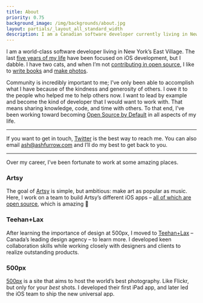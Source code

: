 ```yaml
---
title: About
priority: 0.75
background_image: /img/backgrounds/about.jpg
layout: partials/_layout_all_standard_width
description: I am a Canadian software developer currently living in New York’s East Village. The last five years of my life have been focused on iOS development, but I dabble. Community is incredibly important to me; I’ve only been able to accomplish what I have because of the kindness and generosity of others. I’ve been working toward becoming Open Source by Default in all aspects of my life.
---
```


I am a world-class software developer living in New York’s East Village. The last [five years of my life](https://ashfurrow.com/blog/5-years-of-ios/) have been focused on iOS development, but I dabble. I have two cats, and when I’m not [contributing in open source](https://github.com/ashfurrow), I like to [write books](https://leanpub.com/u/theashfurrow) and [make photos](http://photos.ashfurrow.com).

Community is incredibly important to me; I’ve only been able to accomplish what I have because of the kindness and generosity of others. I owe it to the people who helped me to help others now. I want to lead by example and become the kind of developer that I would want to work with. That means sharing knowledge, code, and time with others. To that end, I’ve been working toward becoming [Open Source by Default](http://code.dblock.org/2015/02/09/becoming-open-source-by-default.html) in all aspects of my life.

----------------

If you want to get in touch, [Twitter](https://twitter.com/ashfurrow) is the best way to reach me. You can also email [ash@ashfurrow.com](mailto:ash@ashfurrow.com) and I’ll do my best to get back to you.

----------------

Over my career, I’ve been fortunate to work at some amazing places.

### Artsy

The goal of [Artsy](https://www.artsy.net) is simple, but ambitious: make art as popular as music. Here, I work on a team to build Artsy’s different iOS apps – [all of which are open source](http://www.objc.io/issue-22/artsy.html), which is amazing 🎉

### Teehan+Lax

After learning the importance of design at 500px, I moved to [Teehan+Lax](http://www.teehanlax.com) – Canada’s leading design agency – to learn more. I developed keen collaboration skills while working closely with designers and clients to realize outstanding products.

### 500px

[500px](https://500px.com/) is a site that aims to host the world’s best photography. Like Flickr, but only for your _best_ shots. I developed their first iPad app, and later led the iOS team to ship the new universal app.
